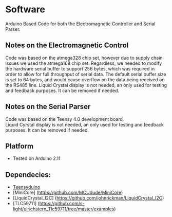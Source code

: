 # Software
Arduino Based Code for both the Electromagnetic Controller and Serial Parser.

## Notes on the Electromagnetic Control
Code was based on the atmega328 chip set, however due to supply chain issues we used the atmega168 chip set.
Regardless, we needed to modify the hardware serial buffer to support 256 bytes, which was required in order to allow for full throughput of serial data.  The default serial buffer size is set to 64 bytes, and would cause overflow on the data being received on the RS485 line.
Liquid Crystal display is not needed, an only used for testing and feedback purposes.  It can be removed if needed.

## Notes on the Serial Parser
Code was based on the Teensy 4.0 development board.  
Liquid Cyrstal display is not needed, an only used for testing and feedback purposes.  It can be removed if needed.

## Platform
- Tested on Arduino 2.11

## Dependecies:
- [Teensyduino](https://www.pjrc.com/teensy/teensyduino.html)
- [MiniCore] (https://github.com/MCUdude/MiniCore)
- [LiquidCrystal_I2C] (https://github.com/johnrickman/LiquidCrystal_I2C)
- [TLC59711] (https://github.com/s-light/ulrichstern_Tlc59711/tree/master/examples)
